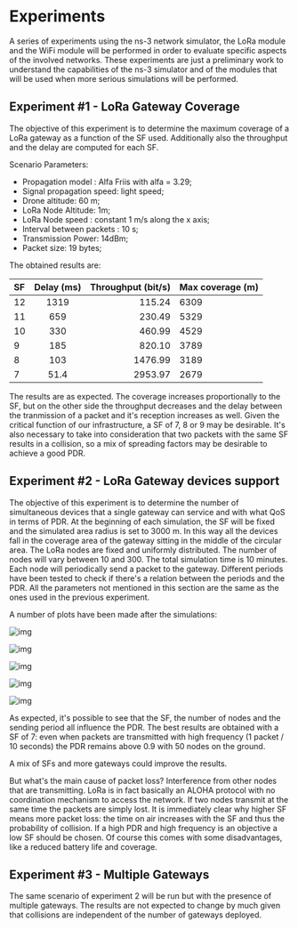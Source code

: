 # Experiments

A series of experiments using the ns-3 network simulator, the LoRa module and the WiFi module will be performed in order to evaluate specific aspects of the involved networks. These experiments are just a preliminary work to understand the capabilities of the ns-3 simulator and of the modules that will be used when more serious simulations will be performed.

## Experiment #1 - LoRa Gateway Coverage

The objective of this experiment is to determine the maximum coverage of a LoRa gateway as a function of the SF used. Additionally also the throughput and the delay are computed for each SF.

Scenario Parameters: 

* Propagation model : Alfa Friis with alfa = 3.29;
* Signal propagation speed: light speed;
* Drone altitude: 60 m;
* LoRa Node Altitude: 1m;
* LoRa Node speed : constant 1 m/s along the x axis;
* Interval between packets : 10 s;
* Transmission Power: 14dBm;
* Packet size: 19 bytes;

The obtained results are:

SF|Delay (ms)|Throughput (bit/s)|Max coverage (m)
:-------|:------:|-------:|--------
12  | 1319  |115.24  |6309
11  | 659   | 230.49 | 5329
10  | 330  |  460.99 | 4529
  9 | 185 | 820.10  | 3789
8   | 103 | 1476.99 | 3189
7   | 51.4 | 2953.97 | 2679

The results are as expected. The coverage increases proportionally to the SF, but on the other side the throughput decreases and the delay between the tranmission of a packet and it's reception increases as well.
Given the critical function of our infrastructure, a SF of 7, 8 or 9 may be desirable. It's also necessary to take into consideration that two packets with the same SF results in a collision, so a mix of spreading factors may be desirable to achieve a good PDR.

## Experiment #2 - LoRa Gateway devices support

The objective of this experiment is to determine the number of simultaneous devices that a single gateway can service and with what QoS in terms of PDR.
At the beginning of each simulation, the SF will be fixed and the simulated area radius is set to 3000 m. In this way all the devices fall in the coverage area of the gateway sitting in the middle of the circular area. The LoRa nodes are fixed and uniformly distributed. 
The number of nodes will vary between 10 and 300. The total simulation time is 10 minutes.
Each node will periodically send a packet to the gateway. Different periods have been tested to check if there's a relation between the periods and the PDR. All the parameters not mentioned in this section are the same as the ones used in the previous experiment.

A number of plots have been made after the simulations: 

![img](https://image.ibb.co/kwSYNc/exp2_10s.png)

![img](https://image.ibb.co/cVh02c/exp2_20s.png)

![img](https://image.ibb.co/bUkbax/exp2_30s.png)

![img](https://image.ibb.co/bE5yoH/exp2_60s.png)

![img](https://image.ibb.co/gGsuTH/exp2_100s.png)

As expected, it's possible to see that the SF, the number of nodes and the sending period all influence the PDR. The best results are obtained with a SF of 7: even when packets are transmitted with high frequency (1 packet / 10 seconds) the PDR remains above 0.9 with 50 nodes on the ground.

A mix of SFs and more gateways could improve the results. 

But what's the main cause of packet loss? Interference from other nodes that are transmitting. LoRa is in fact basically an ALOHA protocol with no coordination mechanism to access the network. If two nodes transmit at the same time the packets are simply lost. It is immediately clear why higher SF means more packet loss: the time on air increases with the SF and thus the probability of collision. If  a high PDR and high frequency is an objective a low SF should be chosen. Of course this comes with some disadvantages, like a reduced battery life and coverage.

## Experiment #3 - Multiple Gateways

The same scenario of experiment 2 will be run but with the presence of multiple gateways. The results are not expected to change by much given that collisions are independent of the number of gateways deployed.